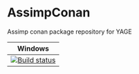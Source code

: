 # AssimpConan
Assimp conan package repository for YAGE

|Windows|
|:-------:|
|[![Build status](https://ci.appveyor.com/api/projects/status/sigtgre9xydlwfh7?svg=true)](https://ci.appveyor.com/project/MrJaqbq/assimpconan)|
